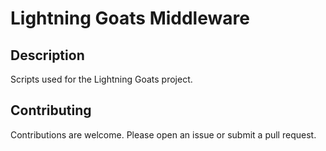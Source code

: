 # Lightning Goats Middleware

## Description
Scripts used for the Lightning Goats project.

## Contributing
Contributions are welcome. Please open an issue or submit a pull request.
